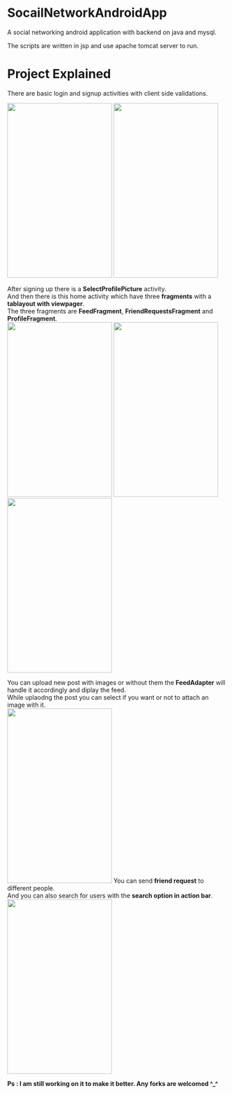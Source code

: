 # SocailNetworkAndroidApp
A social networking android application with backend on java and mysql.

The scripts are written in jsp and use apache tomcat server to run.

# Project Explained
There are basic login and signup activities with client side validations.
<p><img src="https://github.com/shivamvk/SocailNetworkAndroidApp/blob/master/images/Screenshot_20180704-154804.jpg" height="400px" width="240px">
<img src="https://github.com/shivamvk/SocailNetworkAndroidApp/blob/master/images/Screenshot_20180704-154812.jpg" height="400px" width="240px"></p>

After signing up there is a **SelectProfilePicture** activity.<br>
And then there is this home activity which have three **fragments** with a **tablayout with viewpager**.<br>
The three fragments are **FeedFragment**, **FriendRequestsFragment** and **ProfileFragment**.
<br>
<img src="https://github.com/shivamvk/SocailNetworkAndroidApp/blob/master/images/Screenshot_20180704-154836.jpg" height="400px" width="240px">
<img src="https://github.com/shivamvk/SocailNetworkAndroidApp/blob/master/images/Screenshot_20180704-154845.jpg" height="400px" width="240px">
<img src="https://github.com/shivamvk/SocailNetworkAndroidApp/blob/master/images/Screenshot_20180704-154851.jpg" height="400px" width="240px">

You can upload new post with images or without them the **FeedAdapter** will handle it accordingly and diplay the feed.<br>
While uplaodng the post you can select if you want or not to attach an image with it.<br>
<img src="https://github.com/shivamvk/SocailNetworkAndroidApp/blob/master/images/Screenshot_20180704-161537.jpg" height="400px" width="240px">
You can send **friend request** to different people.<br>
And you can also search for users with the **search option in action bar**.<br>
<img src="https://github.com/shivamvk/SocailNetworkAndroidApp/blob/master/images/Screenshot_20180704-154903.jpg" height="400px" width="240px">

**Ps : I am still working on it to make it better. Any forks are welcomed  ^_^**
